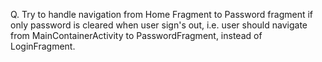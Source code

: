 Q. Try to handle navigation from Home Fragment to Password fragment if only password is cleared when user sign's out, i.e. user should navigate from MainContainerActivity to PasswordFragment, instead of LoginFragment.
